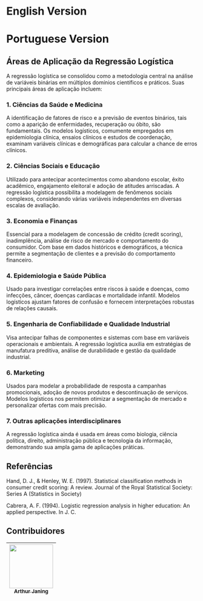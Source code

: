 # English Version

# Portuguese Version

## Áreas de Aplicação da Regressão Logística
A regressão logística se consolidou como a metodologia central na análise de variáveis binárias em múltiplos domínios científicos e práticos. Suas principais áreas de aplicação incluem:

### 1. Ciências da Saúde e Medicina
A identificação de fatores de risco e a previsão de eventos binários, tais como a aparição de enfermidades, recuperação ou óbito, são fundamentais. Os modelos logísticos, comumente empregados em epidemiologia clínica, ensaios clínicos e estudos de coordenação, examinam variáveis clínicas e demográficas para calcular a chance de erros clínicos.

### 2. Ciências Sociais e Educação
Utilizado para antecipar acontecimentos como abandono escolar, êxito acadêmico, engajamento eleitoral e adoção de atitudes arriscadas. A regressão logística possibilita a modelagem de fenômenos sociais complexos, considerando várias variáveis independentes em diversas escalas de avaliação.

### 3. Economia e Finanças
Essencial para a modelagem de concessão de crédito (credit scoring), inadimplência, análise de risco de mercado e comportamento do consumidor. Com base em dados históricos e demográficos, a técnica permite a segmentação de clientes e a previsão do comportamento financeiro.

### 4. Epidemiologia e Saúde Pública
Usado para investigar correlações entre riscos à saúde e doenças, como infecções, câncer, doenças cardíacas e mortalidade infantil. Modelos logísticos ajustam fatores de confusão e fornecem interpretações robustas de relações causais.

### 5. Engenharia de Confiabilidade e Qualidade Industrial
Visa antecipar falhas de componentes e sistemas com base em variáveis operacionais e ambientais. A regressão logística auxilia em estratégias de manufatura preditiva, análise de durabilidade e gestão da qualidade industrial.

### 6. Marketing

Usados para modelar a probabilidade de resposta a campanhas promocionais, adoção de novos produtos e descontinuação de serviços. Modelos logísticos nos permitem otimizar a segmentação de mercado e personalizar ofertas com mais precisão.

### 7. Outras aplicações interdisciplinares
A regressão logística ainda é usada em áreas como biologia, ciência política, direito, administração pública e tecnologia da informação, demonstrando sua ampla gama de aplicações práticas.

## Referências
Hand, D. J., & Henley, W. E. (1997). Statistical classification methods in consumer credit scoring: A review. Journal of the Royal Statistical Society: Series A (Statistics in Society)

Cabrera, A. F. (1994). Logistic regression analysis in higher education: An applied perspective. In J. C.

## Contribuidores
| [<img loading="lazy" src="https://avatars.githubusercontent.com/u/206122594?v=4" width=115><br><sub>Arthur Janing</sub>](https://github.com/Arthur-Janing) | 
| :---: | 
